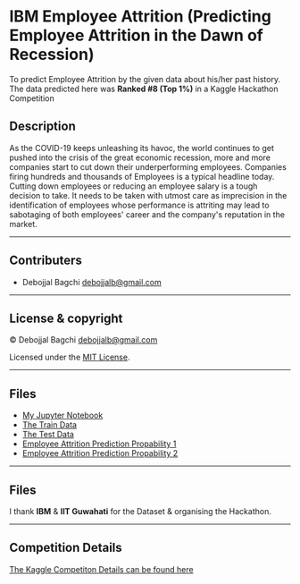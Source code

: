 # IBM Employee Attrition (Predicting Employee Attrition in the Dawn of Recession)
To predict Employee Attrition by the given data about his/her past history.
The data predicted here was **Ranked #8 (Top 1%)** in a Kaggle Hackathon Competition 

## Description

As the COVID-19 keeps unleashing its havoc, the world continues to get pushed into the crisis of the great economic recession, more and more companies start to cut down their underperforming employees. Companies firing hundreds and thousands of Employees is a typical headline today. Cutting down employees or reducing an employee salary is a tough decision to take. It needs to be taken with utmost care as imprecision in the identification of employees whose performance is attriting may lead to sabotaging of both employees' career and the company's reputation in the market.

---

## Contributers

- Debojjal Bagchi <debojjalb@gmail.com>

---

## License & copyright

© Debojjal Bagchi <debojjalb@gmail.com>

Licensed under the [MIT License](LICENSE).

---

## Files

* [My Jupyter Notebook](IBM_ATTRITION_SummerAnalytics.ipynb)
* [The Train Data](train.csv)
* [The Test Data](test.csv)
* [Employee Attrition Prediction Propability 1](XGB_FINAL_SUBMISSION_1)
* [Employee Attrition Prediction Propability 2](lgbm_final_submission)

---

## Files

I thank **IBM** & **IIT Guwahati** for the Dataset & organising the Hackathon.

---

## Competition Details

[The Kaggle Competiton Details can be found here](https://www.kaggle.com/c/summeranalytics2020/)
